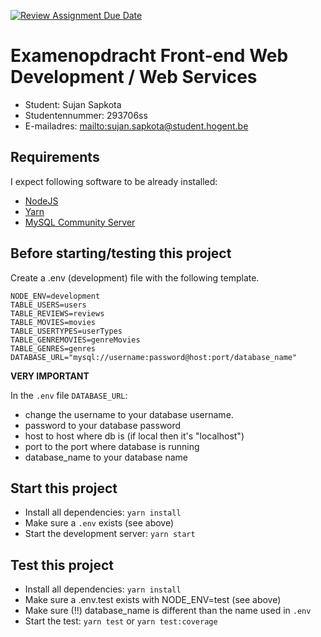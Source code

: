 [![Review Assignment Due Date](https://classroom.github.com/assets/deadline-readme-button-24ddc0f5d75046c5622901739e7c5dd533143b0c8e959d652212380cedb1ea36.svg)](https://classroom.github.com/a/snPWRHYg)

# Examenopdracht Front-end Web Development / Web Services

- Student: Sujan Sapkota
- Studentennummer: 293706ss
- E-mailadres: <mailto:sujan.sapkota@student.hogent.be>

## Requirements

I expect following software to be already installed:

- [NodeJS](https://nodejs.org)
- [Yarn](https://yarnpkg.com)
- [MySQL Community Server](https://dev.mysql.com/downloads/mysql/)

## Before starting/testing this project

Create a .env (development) file with the following template.

```
NODE_ENV=development
TABLE_USERS=users
TABLE_REVIEWS=reviews
TABLE_MOVIES=movies
TABLE_USERTYPES=userTypes
TABLE_GENREMOVIES=genreMovies
TABLE_GENRES=genres
DATABASE_URL="mysql://username:password@host:port/database_name"
```

**VERY IMPORTANT**

In the `.env` file `DATABASE_URL`:

- change the username to your database username.
- password to your database password
- host to host where db is (if local then it's "localhost")
- port to the port where database is running
- database_name to your database name

## Start this project

- Install all dependencies: `yarn install`
- Make sure a `.env` exists (see above)
- Start the development server: `yarn start`

## Test this project

- Install all dependencies: `yarn install`
- Make sure a .env.test exists with NODE_ENV=test (see above)
- Make sure (!!) database_name is different than the name used in `.env`
- Start the test: `yarn test` or `yarn test:coverage`
